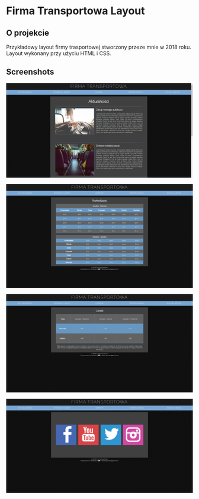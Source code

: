 # Firma Transportowa Layout
## O projekcie
Przykładowy layout firmy trasportowej stworzony przeze mnie w 2018 roku. Layout wykonany przy użyciu HTML i CSS.




## Screenshots

![Screenshot](screenshots/1.png)

![Screenshot](screenshots/2.png)

![Screenshot](screenshots/3.png)

![Screenshot](screenshots/4.png)